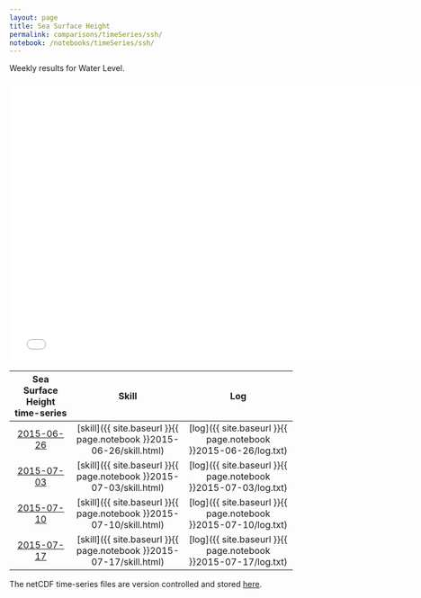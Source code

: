 ```yaml
---
layout: page
title: Sea Surface Height
permalink: comparisons/timeSeries/ssh/
notebook: /notebooks/timeSeries/ssh/
---
```


Weekly results for Water Level.

<iframe width="750" height="500" frameBorder="0" src="{{ site.baseurl }}{{ page.notebook }}2015-07-17/mapa.html" name="iframe"> <p>Your browser does not support iframes.</p> </iframe>


| Sea Surface Height time-series                                                                     | Skill                                                                | Log                                                            |
|:--------------------------------------------------------------------------------------------------:|:--------------------------------------------------------------------:|:--------------------------------------------------------------:|
| <a href="{{ site.baseurl }}{{ page.notebook }}2015-06-26/mapa.html" target="iframe">2015-06-26</a> | [skill]({{ site.baseurl }}{{ page.notebook }}2015-06-26/skill.html)  | [log]({{ site.baseurl }}{{ page.notebook }}2015-06-26/log.txt) |
| <a href="{{ site.baseurl }}{{ page.notebook }}2015-07-03/mapa.html" target="iframe">2015-07-03</a> | [skill]({{ site.baseurl }}{{ page.notebook }}2015-07-03/skill.html)  | [log]({{ site.baseurl }}{{ page.notebook }}2015-07-03/log.txt) |
| <a href="{{ site.baseurl }}{{ page.notebook }}2015-07-10/mapa.html" target="iframe">2015-07-10</a> | [skill]({{ site.baseurl }}{{ page.notebook }}2015-07-10/skill.html)  | [log]({{ site.baseurl }}{{ page.notebook }}2015-07-10/log.txt) |
| <a href="{{ site.baseurl }}{{ page.notebook }}2015-07-17/mapa.html" target="iframe">2015-07-17</a> | [skill]({{ site.baseurl }}{{ page.notebook }}2015-07-17/skill.html)  | [log]({{ site.baseurl }}{{ page.notebook }}2015-07-17/log.txt) |

The netCDF time-series files are version controlled and stored [here](https://github.com/ocefpaf/secoora/tree/gh-pages/notebooks/timeSeries/ssh).
